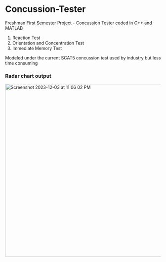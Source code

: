 # Concussion-Tester
Freshman First Semester Project - Concussion Tester coded in C++ and MATLAB

1. Reaction Test
2. Orientation and Concentration Test
3. Immediate Memory Test

Modeled under the current SCAT5 concussion test used by industry but less time consuming

### Radar chart output
<img width="558" alt="Screenshot 2023-12-03 at 11 06 02 PM" src="https://github.com/SreekarKutagulla/Concussion-Tester/assets/42827269/00f703ca-5e64-4ba2-9bdc-009703c214cd">
